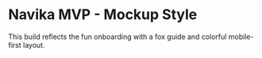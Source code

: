 # Navika MVP - Mockup Style
This build reflects the fun onboarding with a fox guide and colorful mobile-first layout.